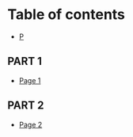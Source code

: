 # Table of contents

* [P](README.md)

## PART 1

* [Page 1](part-1/page-1.md)

## PART 2

* [Page 2](part-2/page-2.md)
